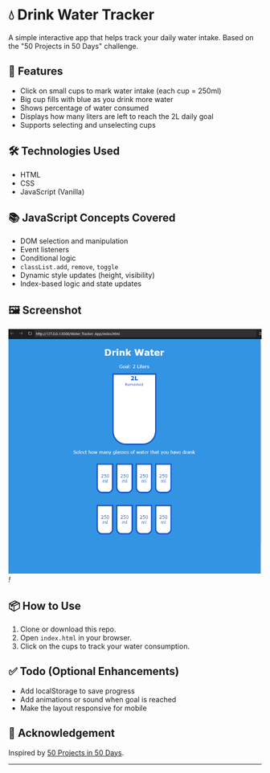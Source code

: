 # 💧 Drink Water Tracker

A simple interactive app that helps track your daily water intake. Based on the "50 Projects in 50 Days" challenge.

## 🚀 Features

- Click on small cups to mark water intake (each cup = 250ml)
- Big cup fills with blue as you drink more water
- Shows percentage of water consumed
- Displays how many liters are left to reach the 2L daily goal
- Supports selecting and unselecting cups

## 🛠️ Technologies Used

- HTML
- CSS
- JavaScript (Vanilla)

## 📚 JavaScript Concepts Covered

- DOM selection and manipulation
- Event listeners
- Conditional logic
- `classList.add`, `remove`, `toggle`
- Dynamic style updates (height, visibility)
- Index-based logic and state updates

## 🖼️ Screenshot

_![alt text](image.png)!_

## 📦 How to Use

1. Clone or download this repo.
2. Open `index.html` in your browser.
3. Click on the cups to track your water consumption.

## ✅ Todo (Optional Enhancements)

- Add localStorage to save progress
- Add animations or sound when goal is reached
- Make the layout responsive for mobile

## 🙌 Acknowledgement

Inspired by [50 Projects in 50 Days](https://50projects50days.com/projects/drink-water/).

---
